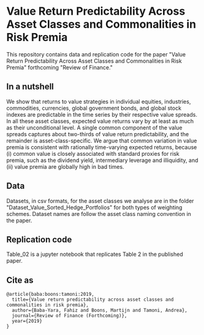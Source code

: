 # Value Return Predictability Across Asset Classes and Commonalities in Risk Premia
This repository contains data and replication code for the paper "Value Return Predictability Across Asset Classes and Commonalities in Risk Premia" forthcoming "Review of Finance."

## In a nutshell
We show that returns to value strategies in individual equities, industries, commodities, currencies, global government bonds, and global stock indexes are predictable in the time series by their respective value spreads. In all these asset classes, expected value returns vary by at least as much as their unconditional level. A single common component of the value spreads captures about two-thirds of value return predictability, and the remainder is asset-class-specific. We argue that common variation in value premia is consistent with rationally time-varying expected returns, because (i) common value is closely associated with standard proxies for risk premia, such as the dividend yield, intermediary leverage and illiquidity, and (ii) value premia are globally high in bad times.

## Data
Datasets, in csv formats, for the asset classes we analyse are in the folder "Dataset_Value_Sorted_Hedge_Portfolios" for both types of weighting schemes. Dataset names are follow the asset class naming convention in the paper. 

## Replication code
Table_02 is a jupyter notebook that replicates Table 2 in the published paper. 

## Cite as 
```
@article{baba:boons:tamoni:2019,
  title={Value return predictability across asset classes and commonalities in risk premia},
  author={Baba-Yara, Fahiz and Boons, Martijn and Tamoni, Andrea},
  journal={Review of Finance (Forthcoming)},
  year={2019}
}  
```
